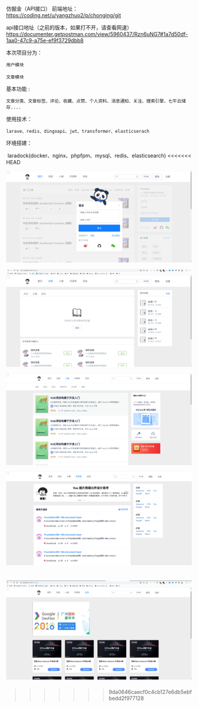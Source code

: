 
仿掘金（API接口）
前端地址： https://coding.net/u/yangzhuo2/p/chonging/git

api接口地址（之前的版本，如果打不开，请查看网速） https://documenter.getpostman.com/view/5960437/Rzn6uNG7#1a7d50df-1aa0-47c9-a75e-ef9f3729dbb8

本次项目分为： 

	用户模块 

	文章模块

基本功能 :

	文章分类、文章标签、评论、收藏、点赞、个人资料、消息通知、关注、搜索引擎、七牛云储存....

使用技术：

	larave、redis、dingoapi、jwt、transformer、elasticserach

环境搭建：

​	laradock(docker、nginx、phpfpm、mysql、redis、elasticsearch)
<<<<<<< HEAD

![](./Screenshots/1.png)

![](./Screenshots/2.png)

![](./Screenshots/3.png)

![](./Screenshots/4.png)

![](./Screenshots/5.png)
=======
>>>>>>> 9da0646caecf0c4cb127e6db5ebfbedd2f977128
